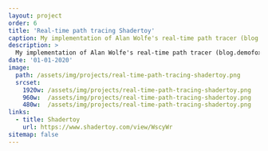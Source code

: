 ```yaml
---
layout: project
order: 6
title: 'Real-time path tracing Shadertoy'
caption: My implementation of Alan Wolfe's real-time path tracer (blog.demofox.org).
description: >
  My implementation of Alan Wolfe's real-time path tracer (blog.demofox.org/).
date: '01-01-2020'
image: 
  path: /assets/img/projects/real-time-path-tracing-shadertoy.png
  srcset: 
    1920w: /assets/img/projects/real-time-path-tracing-shadertoy.png
    960w:  /assets/img/projects/real-time-path-tracing-shadertoy.png
    480w:  /assets/img/projects/real-time-path-tracing-shadertoy.png
links:
  - title: Shadertoy
    url: https://www.shadertoy.com/view/WscyWr
sitemap: false
---
```

